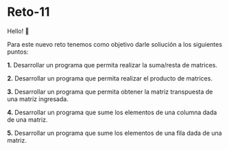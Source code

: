 # Reto-11
Hello! :wave:

Para este nuevo reto tenemos como objetivo darle soliución a los siguientes puntos:

**1.** Desarrollar un programa que permita realizar la suma/resta de matrices.

**2.** Desarrollar un programa que permita realizar el producto de matrices.

**3.** Desarrollar un programa que permita obtener la matriz transpuesta de una matriz ingresada.

**4.** Desarrollar un programa que sume los elementos de una columna dada de una matriz.

**5.** Desarrollar un programa que sume los elementos de una fila dada de una matriz.
